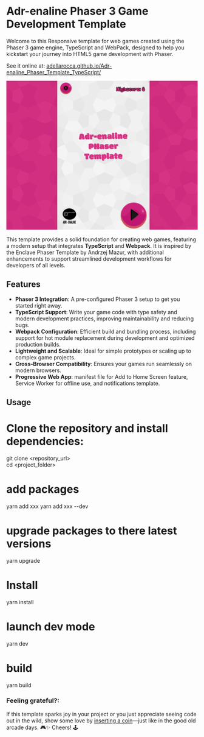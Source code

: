# Adr-enaline Phaser 3 Game Development Template  

Welcome to this Responsive template for web games created using the Phaser 3 game engine, TypeScript and WebPack, designed to help you kickstart your journey into HTML5 game development with Phaser.

See it online at: [adellarocca.github.io/Adr-enaline_Phaser_Template_TypeScript/](https://adellarocca.github.io/Adr-enaline_Phaser_Template_TypeScript/)


![Adr-enaline Phaser Template](./src/assets/screens/MainMenu-Screen.png)

This template provides a solid foundation for creating web games, featuring a modern setup that integrates **TypeScript** and **Webpack**. It is inspired by the Enclave Phaser Template by Andrzej Mazur, with additional enhancements to support streamlined development workflows for developers of all levels.  

## Features  
- **Phaser 3 Integration**: A pre-configured Phaser 3 setup to get you started right away.  
- **TypeScript Support**: Write your game code with type safety and modern development practices, improving maintainability and reducing bugs.  
- **Webpack Configuration**: Efficient build and bundling process, including support for hot module replacement during development and optimized production builds.  
- **Lightweight and Scalable**: Ideal for simple prototypes or scaling up to complex game projects.  
- **Cross-Browser Compatibility**: Ensures your games run seamlessly on modern browsers.  
- **Progressive Web App**: manifest file for Add to Home Screen feature, Service Worker for offline use, and notifications template. 

## Usage  

# Clone the repository and install dependencies:     
   git clone <repository_url>  
   cd <project_folder>  

# add packages
yarn add xxx 
yarn add xxx --dev

# upgrade packages to there latest versions
yarn upgrade

# Install
yarn install

# launch dev mode
yarn dev

# build
yarn build

### Feeling grateful?:

If this template sparks joy in your project or you just appreciate seeing code out in the wild, show some love by [inserting a coin](https://www.paypal.me/T0dl4b4l)—just like in the good old arcade days. 🎮✨ Cheers! 🕹️
